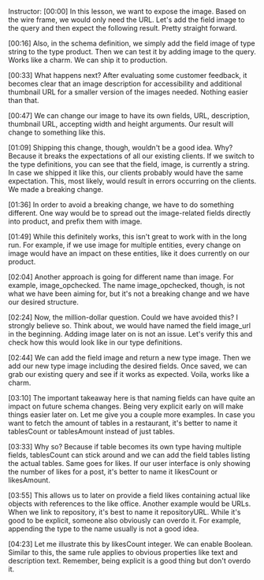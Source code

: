 Instructor: [00:00] In this lesson, we want to expose the image. Based on the wire frame, we would only need the URL. Let's add the field image to the query and then expect the following result. Pretty straight forward.

[00:16] Also, in the schema definition, we simply add the field image of type string to the type product. Then we can test it by adding image to the query. Works like a charm. We can ship it to production.

[00:33] What happens next? After evaluating some customer feedback, it becomes clear that an image description for accessibility and additional thumbnail URL for a smaller version of the images needed. Nothing easier than that.

[00:47] We can change our image to have its own fields, URL, description, thumbnail URL, accepting width and height arguments. Our result will change to something like this.

[01:09] Shipping this change, though, wouldn't be a good idea. Why? Because it breaks the expectations of all our existing clients. If we switch to the type definitions, you can see that the field, image, is currently a string. In case we shipped it like this, our clients probably would have the same expectation. This, most likely, would result in errors occurring on the clients. We made a breaking change.

[01:36] In order to avoid a breaking change, we have to do something different. One way would be to spread out the image-related fields directly into product, and prefix them with image.

[01:49] While this definitely works, this isn't great to work with in the long run. For example, if we use image for multiple entities, every change on image would have an impact on these entities, like it does currently on our product.

[02:04] Another approach is going for different name than image. For example, image_opchecked. The name image_opchecked, though, is not what we have been aiming for, but it's not a breaking change and we have our desired structure.

[02:24] Now, the million-dollar question. Could we have avoided this? I strongly believe so. Think about, we would have named the field image_url in the beginning. Adding image later on is not an issue. Let's verify this and check how this would look like in our type definitions.

[02:44] We can add the field image and return a new type image. Then we add our new type image including the desired fields. Once saved, we can grab our existing query and see if it works as expected. Voila, works like a charm.

[03:10] The important takeaway here is that naming fields can have quite an impact on future schema changes. Being very explicit early on will make things easier later on. Let me give you a couple more examples. In case you want to fetch the amount of tables in a restaurant, it's better to name it tablesCount or tablesAmount instead of just tables.

[03:33] Why so? Because if table becomes its own type having multiple fields, tablesCount can stick around and we can add the field tables listing the actual tables. Same goes for likes. If our user interface is only showing the number of likes for a post, it's better to name it likesCount or likesAmount.

[03:55] This allows us to later on provide a field likes containing actual like objects with references to the like office. Another example would be URLs. When we link to repository, it's best to name it repositoryURL. While it's good to be explicit, someone also obviously can overdo it. For example, appending the type to the name usually is not a good idea.

[04:23] Let me illustrate this by likesCount integer. We can enable Boolean. Similar to this, the same rule applies to obvious properties like text and description text. Remember, being explicit is a good thing but don't overdo it.
